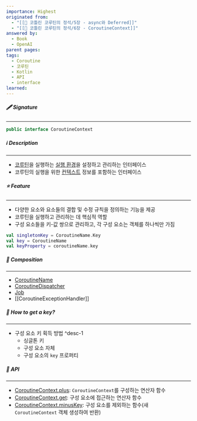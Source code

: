 ```yaml
---
importance: Highest
originated from:
  - "[[📘 코틀린 코루틴의 정석/5장 - async와 Deferred]]"
  - "[[📘 코틀린 코루틴의 정석/6장 - CoroutineContext]]"
answered by:
  - Book
  - OpenAI
parent pages: 
tags:
  - Coroutine
  - 코루틴
  - Kotlin
  - API
  - interface
learned:
---
```

##### 🖋️ Signature
---
```Kotlin
public interface CoroutineContext
```

##### ℹ️ Description
---
- [코루틴](코루틴.md)을 실행하는 [실행 환경](실행%20환경.md)을 설정하고 관리하는 인터페이스
- 코루틴의 실행을 위한 [컨텍스트](코루틴%20컨텍스트.md) 정보를 포함하는 인터페이스

##### ⭐️ Feature
---
- 다양한 요소와 요소들의 결합 및 수정 규칙을 정의하는 기능을 제공
- 코루틴을 실행하고 관리하는 데 핵심적 역할
- 구성 요소들을 키-값 쌍으로 관리하고, 각 구성 요소는 객체를 하나씩만 가짐
```Kotlin
val singletonKey = CoroutineName.Key
val key = CoroutineName
val keyProperty = coroutineName.key
``` 

##### 🎼 Composition
---
- [CoroutineName](CoroutineName.md)
- [CoroutineDispatcher](CoroutineDispatcher.md)
- [Job](Job.md)
- [[CoroutineExceptionHandler]]

##### 🔑 How to get a key?
---
- 구성 요소 키 획득 방법 ^desc-1
	- 싱글톤 키
	- 구성 요소 자체
	- 구성 요소의 `key` 프로퍼티

##### 🔗 API
---
- [CoroutineContext.plus](CoroutineContext.plus.md): `CoroutineContext`를 구성하는 연산자 함수
- [CoroutineContext.get](CoroutineContext.get.md): 구성 요소에 접근하는 연산자 함수
- [CoroutineContext.minusKey](CoroutineContext.minusKey.md): 구성 요소를 제외하는 함수(새 `CoroutineContext` 객체 생성하여 반환)
